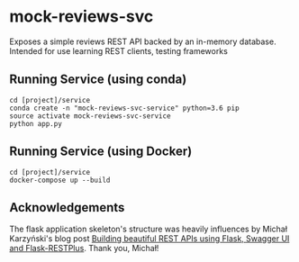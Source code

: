 # mock-reviews-svc

Exposes a simple reviews REST API backed by an in-memory database.
Intended for use learning REST clients, testing frameworks

## Running Service (using conda)

    cd [project]/service
    conda create -n "mock-reviews-svc-service" python=3.6 pip
    source activate mock-reviews-svc-service
    python app.py

## Running Service (using Docker)

    cd [project]/service
    docker-compose up --build

## Acknowledgements

The flask application skeleton's structure was heavily influences by Michał Karzyński's
blog post [Building beautiful REST APIs using Flask, Swagger UI and Flask-RESTPlus](http://michal.karzynski.pl/blog/2016/06/19/building-beautiful-restful-apis-using-flask-swagger-ui-flask-restplus). Thank you, Michał!
